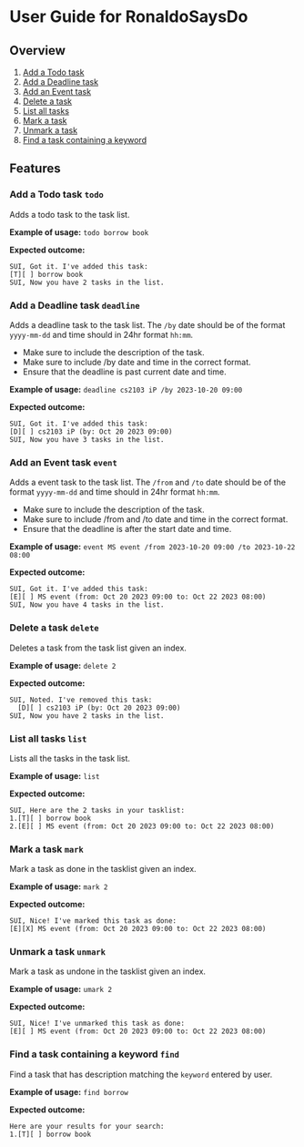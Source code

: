 # User Guide for RonaldoSaysDo

## Overview
1. [Add a Todo task](#add-a-todo-task-todo)
2. [Add a Deadline task](#add-a-deadline-task-deadline)
3. [Add an Event task](#add-an-event-task-event)
4. [Delete a task](#delete-a-task-delete)
5. [List all tasks](#list-all-tasks-list)
6. [Mark a task](#mark-a-task-mark)
7. [Unmark a task](#unmark-a-task-unmark)
8. [Find a task containing a keyword](#-find-a-task-containing-a-keyword-find)
## Features 

### Add a Todo task `todo`

Adds a todo task to the task list.

**Example of usage:** `todo borrow book`

**Expected outcome:**

```
SUI, Got it. I've added this task:
[T][ ] borrow book
SUI, Now you have 2 tasks in the list.
```

### Add a Deadline task `deadline`

Adds a deadline task to the task list. The `/by` date should be of the format `yyyy-mm-dd` and time should in 24hr format `hh:mm`.

+ Make sure to include the description of the task.
+ Make sure to include /by date and time in the correct format.
+ Ensure that the deadline is past current date and time.

**Example of usage:** `deadline cs2103 iP /by 2023-10-20 09:00`

**Expected outcome:**

```
SUI, Got it. I've added this task:
[D][ ] cs2103 iP (by: Oct 20 2023 09:00)
SUI, Now you have 3 tasks in the list.
```

### Add an Event task `event`

Adds a event task to the task list. The `/from` and `/to` date should be of the format `yyyy-mm-dd` and time should in 24hr format `hh:mm`.

+ Make sure to include the description of the task.
+ Make sure to include /from and /to date and time in the correct format.
+ Ensure that the deadline is after the start date and time.

**Example of usage:** `event MS event /from 2023-10-20 09:00 /to 2023-10-22 08:00`

**Expected outcome:**

```
SUI, Got it. I've added this task:
[E][ ] MS event (from: Oct 20 2023 09:00 to: Oct 22 2023 08:00)
SUI, Now you have 4 tasks in the list.
```

### Delete a task `delete`

Deletes a task from the task list given an index.

**Example of usage:** `delete 2`

**Expected outcome:**

```
SUI, Noted. I've removed this task:
  [D][ ] cs2103 iP (by: Oct 20 2023 09:00)
SUI, Now you have 2 tasks in the list.
```

### List all tasks `list`

Lists all the tasks in the task list.

**Example of usage:** `list`

**Expected outcome:**

```
SUI, Here are the 2 tasks in your tasklist:
1.[T][ ] borrow book
2.[E][ ] MS event (from: Oct 20 2023 09:00 to: Oct 22 2023 08:00)
```

### Mark a task `mark`

Mark a task as done in the tasklist given an index.

**Example of usage:** `mark 2`

**Expected outcome:**

```
SUI, Nice! I've marked this task as done:
[E][X] MS event (from: Oct 20 2023 09:00 to: Oct 22 2023 08:00)
```

### Unmark a task `unmark`

Mark a task as undone in the tasklist given an index.

**Example of usage:** `umark 2`

**Expected outcome:**

```
SUI, Nice! I've unmarked this task as done:
[E][ ] MS event (from: Oct 20 2023 09:00 to: Oct 22 2023 08:00)
```

### Find a task containing a keyword `find`

Find a task that has description matching the `keyword` entered by user.

**Example of usage:** `find borrow`

**Expected outcome:**

```
Here are your results for your search:
1.[T][ ] borrow book
```
